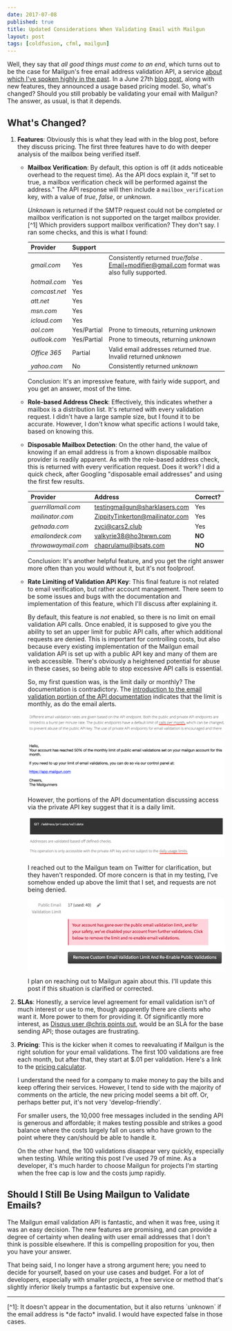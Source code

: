 ```yaml
---
date: 2017-07-08
published: true
title: Updated Considerations When Validating Email with Mailgun
layout: post
tags: [coldfusion, cfml, mailgun]
---
```

Well, they say that *all good things must come to an end*, which turns out to be the case for Mailgun's free email address validation API, a service [about which I've spoken highly in the past](/2016/09/01/validating-email-with-mailgun-coldfusion.html). In a June 27th [blog post](http://blog.mailgun.com/mailgun-rolls-out-changes-to-email-validation-api-including-new-pricing-model-and-features/), along with new features, they announced a usage based pricing model. So, what's changed? Should you still probably be validating your email with Mailgun? The answer, as usual, is that it depends. <!--more-->

## What's Changed?

1. **Features**: Obviously this is what they lead with in the blog post, before they discuss pricing. The first three features have to do with deeper analysis of the mailbox being verified itself.

	* **Mailbox Verification**: By default, this option is off (it adds noticeable overhead to the request time). As the API docs explain it, "If set to true, a mailbox verification check will be performed against the address." The API response will then include a `mailbox_verification` key, with a value of *true*, *false*, or *unknown*.

		*Unknown* is returned if the SMTP request could not be completed or mailbox verification is not supported on the target mailbox provider.[^1] Which providers support mailbox verification? They don't say. I ran some checks, and this is what I found:

		| Provider   | Support   |    |
		|---|---|---|
		| *gmail.com*   | Yes  | Consistently returned *true/false* .  Email+modifier@gmail.com format was also fully supported. |
		| *hotmail.com*   | Yes  |  |
		| *comcast.net*   | Yes  |  |
		| *att.net*   | Yes  |  |
		| *msn.com*   | Yes  |  |
		| *icloud.com*   | Yes  |  |
		| *aol.com*    | Yes/Partial  | Prone to timeouts, returning *unknown*  |
		| *outlook.com*   | Yes/Partial  | Prone to timeouts, returning *unknown*  |
		| *Office 365*   | Partial  | Valid email addresses returned *true*. Invalid returned *unknown*  |
		| *yahoo.com*   | No  | Consistently returned *unknown*  |

		Conclusion: It's an impressive feature, with fairly wide support, and you get an answer, most of the time.

	* **Role-based Address Check**: Effectively, this indicates whether a mailbox is a distribution list. It's returned with every validation request. I didn't have a large sample size, but I found it to be accurate. However, I don't know what specific actions I would take, based on knowing this.

	* **Disposable Mailbox Detection**: On the other hand, the value of knowing if an email address is from a known disposable mailbox provider is readily apparent. As with the role-based address check, this is returned with every verification request. Does it work? I did a quick check, after Googling "disposable email addresses" and using the first few results.

		| Provider   | Address   | Correct? |
		|---|---|---|
		| *guerrillamail.com*   | testingmailgun@sharklasers.com  | Yes |
		| *mailinator.com*   | ZippityTinkerton@mailinator.com  | Yes |
		| *getnada.com*   | zyci@cars2.club  | Yes |
		| *emailondeck.com*   | valkyrie38@ho3twwn.com  | **NO** |
		| *throwawaymail.com*   | chaprulamu@ibsats.com  | **NO** |

		Conclusion: It's another helpful feature, and you get the right answer more often than you would without it, but it's not foolproof.

	* **Rate Limiting of Validation API Key**: This final feature is not related to email verification, but rather account management. There seem to be some issues and bugs with the documentation and implementation of this feature, which I'll discuss after explaining it.

		By default, this feature is *not* enabled, so there is no limit on email validation API calls. Once enabled, it is supposed to give you the ability to set an upper limit for public API calls, after which additional requests are denied. This is important for controlling costs, but also because every existing implementation of the Mailgun email validation API is set up with a public API key and many of them are web accessible. There's obviously a heightened potential for abuse in these cases, so being able to stop excessive API calls is essential.

		So, my first question was, is the limit daily or monthly? The documentation is contradictory. The [introduction to the email validation portion of the API documentation](http://mailgun-documentation.readthedocs.io/en/latest/api-email-validation.html#email-validation) indicates that the limit is monthly, as do the email alerts.

		![Mailgun email validation API monthly limit](/public/assets/images/mailgun-email-validation-api-monthly-limit.png)

		![Mailgun email validation monthly limit alert](/public/assets/images/mailgun-email-validation-monthly-limit-alert.png)

		However, the portions of the API documentation discussing access via the private API key suggest that it is a daily limit.

		![Mailgun email validation API daily limit](/public/assets/images/mailgun-email-validation-api-daily-limit.png)

		I reached out to the Mailgun team on Twitter for clarification, but they haven't responded. Of more concern is that in my testing, I've somehow ended up above the limit that I set, and requests are not being denied.

		![Mailgun API daily limit exceeded error](/public/assets/images/mailgun-email-validation-limit-exceeded-error.png)

		I plan on reaching out to Mailgun again about this. I'll update this post if this situation is clarified or corrected.


2. **SLAs**: Honestly, a service level agreement for email validation isn't of much interest or use to me, though apparently there are clients who want it. More power to them for providing it. Of significantly more interest, as [Disqus user @chris points out](http://disq.us/p/1k6ceyu), would be an SLA for the base sending API; those outages are frustrating.

3. **Pricing**: This is the kicker when it comes to reevaluating if Mailgun is the right solution for your email validations. The first 100 validations are free each month, but after that, they start at $.01 per validation. Here's a link to the [pricing calculator](https://www.mailgun.com/pricing-validations).

	I understand the need for a company to make money to pay the bills and keep offering their services. However, I tend to side with the majority of comments on the article, the new pricing model seems a bit off. Or, perhaps better put, it's not very 'develop-friendly'.

	For smaller users, the 10,000 free messages included in the sending API is generous and affordable; it makes testing possible and strikes a good balance where the costs largely fall on users who have grown to the point where they can/should be able to handle it.

	On the other hand, the 100 validations disappear very quickly, especially when testing. While writing this post I've used 79 of mine. As a developer, it's much harder to choose Mailgun for projects I'm starting when the free cap is low and the costs jump rapidly.

## Should I Still Be Using Mailgun to Validate Emails?

The Mailgun email validation API is fantastic, and when it was free, using it was an easy decision. The new features are promising, and can provide a degree of certainty when dealing with user email addresses that I don't think is possible elsewhere. If this is compelling proposition for you, then you have your answer.

That being said, I no longer have a strong argument here; you need to decide for yourself, based on your use cases and budget. For a lot of developers, especially with smaller projects, a free service or method that's slightly inferior likely trumps a fantastic but expensive one.

<hr />
[^1]: It doesn't appear in the documentation, but it also returns `unknown` if the email address is *de facto* invalid. I would have expected false in those cases.